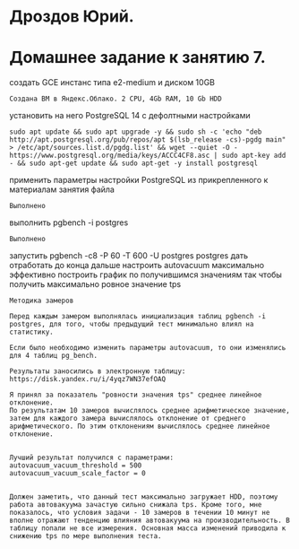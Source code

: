 # Дроздов Юрий.
# Домашнее задание к занятию 7.


создать GCE инстанс типа e2-medium и диском 10GB

    Создана ВМ в Яндекс.Облако. 2 CPU, 4Gb RAM, 10 Gb HDD


установить на него PostgreSQL 14 с дефолтными настройками

    sudo apt update && sudo apt upgrade -y && sudo sh -c 'echo "deb http://apt.postgresql.org/pub/repos/apt $(lsb_release -cs)-pgdg main" > /etc/apt/sources.list.d/pgdg.list' && wget --quiet -O - https://www.postgresql.org/media/keys/ACCC4CF8.asc | sudo apt-key add - && sudo apt-get update && sudo apt-get -y install postgresql


применить параметры настройки PostgreSQL из прикрепленного к материалам занятия файла

    Выполнено


выполнить pgbench -i postgres

    Выполнено


запустить pgbench -c8 -P 60 -T 600 -U postgres postgres
дать отработать до конца
дальше настроить autovacuum максимально эффективно
построить график по получившимся значениям
так чтобы получить максимально ровное значение tps
```
Методика замеров

Перед каждым замером выполнялась инициализация таблиц pgbench -i postgres, для того, чтобы предыдущий тест минимально влиял на статистику.

Если было необходимо изменить параметры autovacuum, то они изменялись для 4 таблиц pg_bench.

Результаты заносились в электронную таблицу:
https://disk.yandex.ru/i/4yqz7WN37efOAQ

Я принял за показатель "ровности значения tps" среднее линейное отклонение.
По результатам 10 замеров вычислялось среднее арифметическое значение, затем для каждого замера вычислялось отклонение от среднего арифметического. По этим отклонениям вычислялось среднее линейное отклонение.


Лучший результат получился с параметрами:
autovacuum_vacuum_threshold = 500
autovacuum_vacuum_scale_factor = 0


Должен заметить, что данный тест максимально загружает HDD, поэтому работа автовакуума зачастую сильно снижала tps. Кроме того, мне показалось, что условия задачи - 10 замеров в течении 10 минут не вполне отражают тенденцию влияния автовакуума на производительность. В таблицу попали не все измерения. Основная масса изменений приводила к снижению tps по мере выполнения теста.
```
